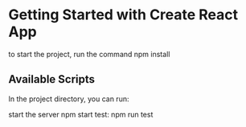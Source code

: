 # Getting Started with Create React App
to start the project, run the command
npm install
## Available Scripts

In the project directory, you can run:

start the server
npm start
test:
npm run test

